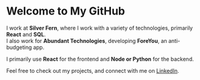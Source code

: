 # Welcome to My GitHub

I work at **Silver Fern**, where I work with a variety of technologies, primarily **React** and **SQL**.  
I also work for **Abundant Technologies**, developing **ForeYou**, an anti-budgeting app.

I primarily use **React** for the frontend and **Node or Python** for the backend.

Feel free to check out my projects, and connect with me on [LinkedIn](https://linkedin.com/in/nwils000).
